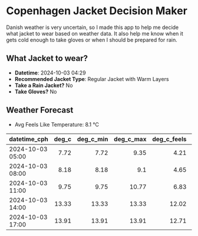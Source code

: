 
# Copenhagen Jacket Decision Maker

Danish weather is very uncertain, so I made this app to help me decide what jacket to wear based on weather data. 
It also help me know when it gets cold enough to take gloves or when I should be prepared for rain.

## What Jacket to wear?

- **Datetime**: 2024-10-03 04:29
- **Recommended Jacket Type**: Regular Jacket with Warm Layers
- **Take a Rain Jacket?** No
- **Take Gloves?** No

## Weather Forecast
- Avg Feels Like Temperature: 8.1 °C

| datetime_cph     |   deg_c |   deg_c_min |   deg_c_max |   deg_c_feels | weather   | wind   | rain   |
|:-----------------|--------:|------------:|------------:|--------------:|:----------|:-------|:-------|
| 2024-10-03 05:00 |    7.72 |        7.72 |        9.35 |          4.21 | Clouds    | High   | None   |
| 2024-10-03 08:00 |    8.18 |        8.18 |        9.1  |          4.65 | Clouds    | High   | None   |
| 2024-10-03 11:00 |    9.75 |        9.75 |       10.77 |          6.83 | Clear     | Medium | None   |
| 2024-10-03 14:00 |   13.33 |       13.33 |       13.33 |         12.02 | Clear     | Medium | None   |
| 2024-10-03 17:00 |   13.91 |       13.91 |       13.91 |         12.71 | Clear     | Medium | None   |
        